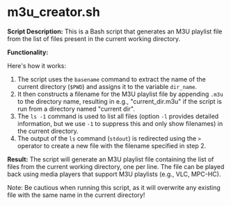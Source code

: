 # m3u_creator.sh

**Script Description:**
This is a Bash script that generates an M3U playlist file from the list of files present in the current working directory.

**Functionality:**

Here's how it works:

1. The script uses the `basename` command to extract the name of the current directory (`$PWD`) and assigns it to the variable `dir_name`.
2. It then constructs a filename for the M3U playlist file by appending `.m3u` to the directory name, resulting in e.g., "current_dir.m3u" if the script is run from a directory named "current dir".
3. The `ls -1` command is used to list all files (option `-l` provides detailed information, but we use `-1` to suppress this and only show filenames) in the current directory.
4. The output of the `ls` command (`stdout`) is redirected using the `>` operator to create a new file with the filename specified in step 2.

**Result:**
The script will generate an M3U playlist file containing the list of files from the current working directory, one per line. The file can be played back using media players that support M3U playlists (e.g., VLC, MPC-HC).

Note: Be cautious when running this script, as it will overwrite any existing file with the same name in the current directory!